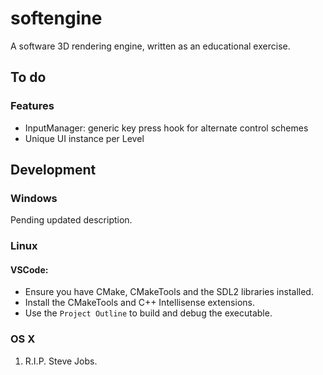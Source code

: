 # softengine
A software 3D rendering engine, written as an educational exercise.

## To do

### Features

* InputManager: generic key press hook for alternate control schemes
* Unique UI instance per Level

## Development

### Windows

Pending updated description.

### Linux

#### VSCode:
- Ensure you have CMake, CMakeTools and the SDL2 libraries installed.
- Install the CMakeTools and C++ Intellisense extensions.
- Use the `Project Outline` to build and debug the executable.

### OS X
1. R.I.P. Steve Jobs.